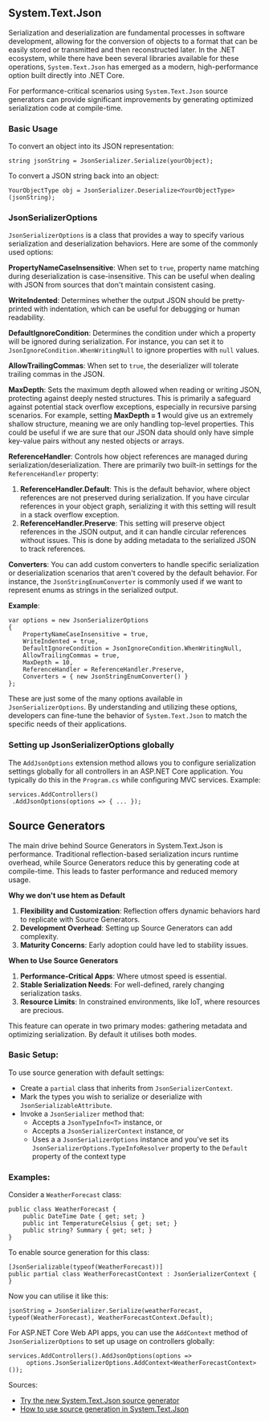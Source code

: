 
## System.Text.Json

Serialization and deserialization are fundamental processes in software development, allowing for the conversion of objects to a format that can be easily stored or transmitted and then reconstructed later. In the .NET ecosystem, while there have been several libraries available for these operations, `System.Text.Json` has emerged as a modern,  high-performance option built directly into .NET Core.

For performance-critical scenarios  using `System.Text.Json` source generators  can provide significant improvements by generating optimized serialization code at compile-time.

### Basic Usage

To convert an object into its JSON representation:

```string jsonString = JsonSerializer.Serialize(yourObject);```

To convert a JSON string back into an object:

```YourObjectType obj = JsonSerializer.Deserialize<YourObjectType>(jsonString);```

### JsonSerializerOptions

`JsonSerializerOptions` is a class that provides a way to specify various serialization and deserialization behaviors. Here are some of the commonly used options:

**PropertyNameCaseInsensitive**: When set to `true`, property name matching during deserialization is case-insensitive. This can be useful when dealing with JSON from sources that don't maintain consistent casing.

**WriteIndented**: Determines whether the output JSON should be pretty-printed with indentation, which can be useful for debugging or human readability.

**DefaultIgnoreCondition**: Determines the condition under which a property will be ignored during serialization. For instance, you can set it to `JsonIgnoreCondition.WhenWritingNull` to ignore properties with `null` values.

**AllowTrailingCommas**: When set to `true`, the deserializer will tolerate trailing commas in the JSON.

**MaxDepth**: Sets the maximum depth allowed when reading or writing JSON, protecting against deeply nested structures. This is primarily a safeguard against potential stack overflow exceptions, especially in recursive parsing scenarios. For example, setting **MaxDepth = 1** would give us an extremely shallow structure, meaning we are only handling top-level properties. This could be useful if we are sure that our JSON data should only have simple key-value pairs without any nested objects or arrays.

**ReferenceHandler**: Controls how object references are managed during serialization/deserialization.
There are primarily two built-in settings for the `ReferenceHandler` property:

1. **ReferenceHandler.Default**: This is the default behavior, where object references are not preserved during serialization. If you have circular references in your object graph, serializing it with this setting will result in a stack overflow exception.
2. **ReferenceHandler.Preserve**: This setting will preserve object references in the JSON output, and it can handle circular references without issues. This is done by adding metadata to the serialized JSON to track references.

**Converters**: You can add custom converters to handle specific serialization or deserialization scenarios that aren't covered by the default behavior. For instance, the `JsonStringEnumConverter` is commonly used if we want to represent enums as strings in the serialized output.

**Example**:

```
var options = new JsonSerializerOptions 
{
    PropertyNameCaseInsensitive = true,
    WriteIndented = true,
    DefaultIgnoreCondition = JsonIgnoreCondition.WhenWritingNull,
    AllowTrailingCommas = true,
    MaxDepth = 10,
    ReferenceHandler = ReferenceHandler.Preserve,
    Converters = { new JsonStringEnumConverter() }
};
```  

These are just some of the many options available in `JsonSerializerOptions`. By understanding and utilizing these options, developers can fine-tune the behavior of `System.Text.Json` to match the specific needs of their applications.

### Setting up JsonSerializerOptions globally

The `AddJsonOptions` extension method allows you to configure serialization settings globally for all controllers in an ASP.NET Core application.  You typically do this in the `Program.cs` while configuring MVC services. Example:

```  
services.AddControllers()  
 .AddJsonOptions(options => { ... });
 ```  

## Source Generators

The main drive behind Source Generators in System.Text.Json is performance. Traditional reflection-based serialization incurs runtime overhead, while Source Generators reduce this by generating code at compile-time. This leads to faster performance and reduced memory usage.

**Why we don't use htem as Default**

1.  **Flexibility and Customization**: Reflection offers dynamic behaviors hard to replicate with Source Generators.
2.  **Development Overhead**: Setting up Source Generators can add complexity.
3.  **Maturity Concerns**: Early adoption could have led to stability issues.

**When to Use Source Generators**

1.  **Performance-Critical Apps**: Where utmost speed is essential.
2.  **Stable Serialization Needs**: For well-defined, rarely changing serialization tasks.
3.  **Resource Limits**: In constrained environments, like IoT, where resources are precious.

This feature can operate in two primary modes: gathering metadata and optimizing serialization. By default it utilises both modes.

### Basic Setup:

To use source generation with default settings:
- Create a `partial` class that inherits from `JsonSerializerContext`.
- Mark the types you wish to serialize or deserialize with `JsonSerializableAttribute`.
- Invoke a `JsonSerializer` method that:
  - Accepts a `JsonTypeInfo<T>` instance, or
  - Accepts a `JsonSerializerContext` instance, or
  - Uses a a `JsonSerializerOptions` instance and you've set its `JsonSerializerOptions.TypeInfoResolver` property to the `Default` property of the context type


### Examples:

Consider a `WeatherForecast` class:
```  
public class WeatherForecast {  
    public DateTime Date { get; set; }
    public int TemperatureCelsius { get; set; }
    public string? Summary { get; set; }
}  
```  

To enable source generation for this class:
```  
[JsonSerializable(typeof(WeatherForecast))]  
public partial class WeatherForecastContext : JsonSerializerContext { }
 ```

Now you can utilise it like this:
```  
jsonString = JsonSerializer.Serialize(weatherForecast, typeof(WeatherForecast), WeatherForecastContext.Default);  
``` 
For ASP.NET Core Web API apps, you can use the `AddContext` method of `JsonSerializerOptions` to set up usage on controllers globally:
```  
services.AddControllers().AddJsonOptions(options =>  
	 options.JsonSerializerOptions.AddContext<WeatherForecastContext>());
 ```  


Sources:

- [Try the new System.Text.Json source generator](https://devblogs.microsoft.com/dotnet/try-the-new-system-text-json-source-generator)
- [How to use source generation in System.Text.Json](https://learn.microsoft.com/en-us/dotnet/standard/serialization/system-text-json/source-generation)
